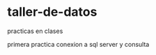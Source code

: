 taller-de-datos
===============

practicas en clases

primera practica conexion a sql server y consulta
